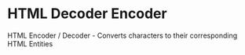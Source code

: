 HTML Decoder Encoder
====================

HTML Encoder / Decoder - Converts characters to their corresponding HTML Entities
